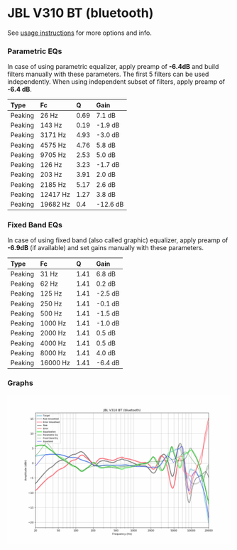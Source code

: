 # JBL V310 BT (bluetooth)
See [usage instructions](https://github.com/jaakkopasanen/AutoEq#usage) for more options and info.

### Parametric EQs
In case of using parametric equalizer, apply preamp of **-6.4dB** and build filters manually
with these parameters. The first 5 filters can be used independently.
When using independent subset of filters, apply preamp of **-6.4 dB**.

| Type    | Fc       |    Q | Gain     |
|:--------|:---------|:-----|:---------|
| Peaking | 26 Hz    | 0.69 | 7.1 dB   |
| Peaking | 143 Hz   | 0.19 | -1.9 dB  |
| Peaking | 3171 Hz  | 4.93 | -3.0 dB  |
| Peaking | 4575 Hz  | 4.76 | 5.8 dB   |
| Peaking | 9705 Hz  | 2.53 | 5.0 dB   |
| Peaking | 126 Hz   | 3.23 | -1.7 dB  |
| Peaking | 203 Hz   | 3.91 | 2.0 dB   |
| Peaking | 2185 Hz  | 5.17 | 2.6 dB   |
| Peaking | 12417 Hz | 1.27 | 3.8 dB   |
| Peaking | 19682 Hz | 0.4  | -12.6 dB |

### Fixed Band EQs
In case of using fixed band (also called graphic) equalizer, apply preamp of **-6.9dB**
(if available) and set gains manually with these parameters.

| Type    | Fc       |    Q | Gain    |
|:--------|:---------|:-----|:--------|
| Peaking | 31 Hz    | 1.41 | 6.8 dB  |
| Peaking | 62 Hz    | 1.41 | 0.2 dB  |
| Peaking | 125 Hz   | 1.41 | -2.5 dB |
| Peaking | 250 Hz   | 1.41 | -0.1 dB |
| Peaking | 500 Hz   | 1.41 | -1.5 dB |
| Peaking | 1000 Hz  | 1.41 | -1.0 dB |
| Peaking | 2000 Hz  | 1.41 | 0.5 dB  |
| Peaking | 4000 Hz  | 1.41 | 0.5 dB  |
| Peaking | 8000 Hz  | 1.41 | 4.0 dB  |
| Peaking | 16000 Hz | 1.41 | -6.4 dB |

### Graphs
![](./JBL%20V310%20BT%20(bluetooth).png)